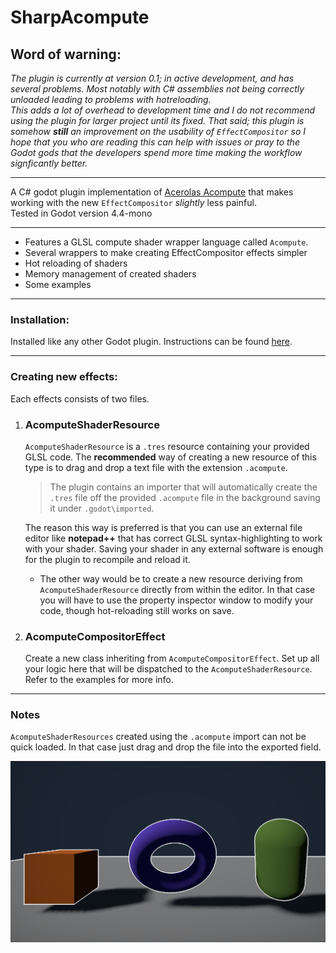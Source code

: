 ﻿# SharpAcompute
## Word of warning:  
_The plugin is currently at version 0.1; in active development, and has several problems. Most notably with C# assemblies not being correctly unloaded leading to problems with hotreloading.  
This adds a lot of overhead to development time and I do not recommend using the plugin for larger project until its fixed. That said; this plugin is somehow **still** an improvement on the usability of `EffectCompositor` so I hope that you who are reading this can help with issues or pray to the Godot gods that the developers spend more time making the workflow signficantly better._
***

A C# godot plugin implementation of [Acerolas Acompute](https://github.com/GarrettGunnell/Acerola-Compute) that makes working with the new `EffectCompositor` _slightly_ less painful.  
Tested in Godot version 4.4-mono
***
- Features a GLSL compute shader wrapper language called `Acompute`.
- Several wrappers to make creating EffectCompositor effects simpler
- Hot reloading of shaders
- Memory management of created shaders
- Some examples

***
### Installation:
Installed like any other Godot plugin. Instructions can be found [here](https://docs.godotengine.org/en/stable/tutorials/plugins/editor/installing_plugins.html).

***
### Creating new effects:
Each effects consists of two files.  

1. ### AcomputeShaderResource
    `AcomputeShaderResource` is a `.tres` resource containing your provided GLSL code. The **recommended** way of creating a new resource of this type is to drag and drop a text file with the extension `.acompute`.  
    >The plugin contains an importer that will automatically create the `.tres` file off the provided `.acompute` file in the background saving it under `.godot\imported`.  

    The reason this way is preferred is that you can use an external file editor like **notepad++** that has correct GLSL syntax-highlighting to work with your shader. Saving your shader in any external software is enough for the plugin to recompile and reload it.  
   - The other way would be to create a new resource deriving from `AcomputeShaderResource` directly from within the editor. In that case you will have to use the property inspector window to modify your code, though hot-reloading still works on save. 

2. ### AcomputeCompositorEffect
    Create a new class inheriting from `AcomputeCompositorEffect`. Set up all your logic here that will be dispatched to the `AcomputeShaderResource`. Refer to the examples for more info.
***
### Notes
`AcomputeShaderResources` created using the `.acompute` import can not be quick loaded. In that case just drag and drop the file into the exported field.

![thumbnail](Misc/readmeThumbnail.png "Simple example using a Vignette & Outline effect together")
